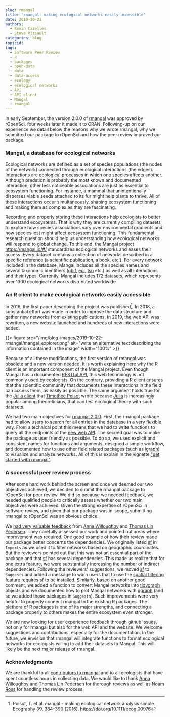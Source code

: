 ```yaml
---
slug: rmangal
title: 'rmangal: making ecological networks easily accessible'
date: 2019-10-21
authors:
  - Kevin Cazelles
  - Steve Vissault
categories: blog
topicid: 
tags:
  - Software Peer Review
  - R
  - packages
  - open-data
  - data
  - data-access
  - ecology
  - ecological networks
  - API
  - API client
  - Mangal
  - rmangal
---
```



In early September, the version 2.0.0 of [rmangal][rmangal] was approved by
rOpenSci, four weeks later it made it to CRAN. Following-up on our experience we
detail below the reasons why we wrote rmangal, why we submitted our package to
rOpenSci and how the peer review improved our package.



### Mangal, a database for ecological networks

Ecological networks are defined as a set of species populations (the nodes of
the network) connected through ecological interactions (the edges). Interactions
are ecological processes in which one species affects another. Although
predation is probably the most known and documented interaction, other less
noticeable associations are just as essential to ecosystem functioning. For
instance, a mammal that unintentionally disperses viable seeds attached to its
fur might help plants to thrive. All of these interactions occur simultaneously,
shaping ecosystem functioning and making them as complex as they are
fascinating.

Recording and properly storing these interactions help ecologists to better
understand ecosystems. That is why they are currently compiling datasets to
explore how species associations vary over environmental gradients and how
species lost might affect ecosystem functioning. This fundamental research
question should help us understanding how ecological networks will respond to
global change. To this end, the Mangal project <https://mangal.io/#/>
standardizes ecological networks and eases their access. Every dataset contains
a collection of networks described in a specific reference (a scientific
publication, a book, etc.). For every network included in the database, Mangal
includes all the species names and several taxonomic identifiers
([gbif](https://www.gbif.org/), [eol](https://eol.org/),
[tsn](https://www.itis.gov/) etc.) as well as all interactions and their types.
Currently, Mangal includes 172 datasets, which represents over 1300 ecological
networks distributed worldwide.



### An R client to make ecological networks easily accessible

In 2016, the first paper describing the project was published[^original_ref]. In
2018, a substantial effort was made in order to improve the data structure and
gather new networks from existing publications. In 2019, the web API was
rewritten, a new website launched and hundreds of new interactions were added.

{{< figure src="/img/blog-images/2019-10-22-rmangal/mangal_explorer.png"
 alt="write an alternative text describing the information contained in the image" width="100%" >}}

Because of all these modifications, the first version of rmangal was obsolete
and a new version needed. It is worth explaining here why the R client is an
important component of the Mangal project. Even though Mangal has a documented
[RESTful API](https://mangal.io/doc/api/), this web technology is not commonly
used by ecologists. On the contrary, providing a R client ensures that the
scientific community that documents these interactions in the field can access
them, as easily as possible. The same argument holds true for the [Julia
client](https://mangal.io/doc/jl/) that [Timothée Poisot](https://poisotlab.io/)
wrote because [Julia](https://julialang.org/) is increasingly popular among
theoreticians, that can test ecological theory with such datasets.

We had two main objectives for [rmangal 2.0.0][rmangal]. First, the rmangal
package had to allow users to search for all entries in the database in a very
flexible way. From a technical point this means that we had to write functions
to query all the endpoints of the [new web API][API]. The second goal was to
make the package as user friendly as possible. To do so, we used explicit and
consistent names for functions and arguments, designed a simple workflow, and
documented how to use other field related packages (such as [igraph][igraph]) to
visualize and analyze networks. All of this is explain in the vignette ["get
started with rmangal"](https://ropensci.github.io/rmangal/articles/rmangal.html).



### A successful peer review process

<!-- version to prerelease -->
After some hard work behind the screen and once we deemed our two objectives
achieved, we decided to submit the rmangal package to rOpenSci for peer review. We
did so because we needed feedback, we needed qualified people to critically
assess whether our two main objectives were achieved. Given the strong expertise
of rOpenSci in software review, and given that our package was in-scope,
submitting rmangal to rOpenSci was an obvious choice.

We [had very valuable
feedback](https://github.com/ropensci/software-review/issues/332) from [Anna
Willoughby][arw36] and [Thomas Lin Pedersen][thomasp85]. They carefully assessed
our work and pointed out areas where improvement was required. One good example
of how their review made our package better concerns the dependencies. We
originally listed [sf][sf] in `Imports` as we used it to filter networks based
on geographic coordinates. But the reviewers pointed out that this was not an
essential part of the package and that [sf][sf] has several dependencies. This  made us realize that for one extra feature, we were substantially
increasing the number of indirect dependencies. Following the reviewers'
suggestions, we moved [sf][sf] to `Suggests` and added a message to warn users
that to use the [spatial filtering
feature](https://ropensci.github.io/rmangal/articles/rmangal.html#geolocalize-mangal-networks-with-sf)
requires sf to be installed. Similarly, based on another good comment, we
added a function to convert Mangal networks into [tidygraph][tidygraph] objects
and we documented how to plot Mangal networks with [ggraph][ggraph] (and so we
added those packages in `Suggests`). Such improvements were very helpful to
properly connect rmangal to the existing R packages. The plethora of R packages
is one of its major strengths, and connecting a package properly to others makes
the entire ecosystem even stronger.

<!-- Future -->
We are now looking for user experience feedback through github issues, not only
for rmangal but also for the web API and the website. We welcome suggestions and
contributions, especially for the documentation. In the future, we envision that
rmangal will integrate functions to format ecological networks for ecologists
willing to add their datasets to Mangal. This will likely be the next major
release of rmangal.

### Acknowledgments

We are thankful to all [contributors to
rmangal](https://ropensci.github.io/rmangal/authors.html) and to all ecologists
that have spent countless hours in collecting data. We would like to thank [Anna
Willoughby][arw36] and [Thomas Lin Pedersen][thomasp85] for thorough reviews as
well as [Noam Ross](https://github.com/noamross) for handling the review
process.

[^original_ref]: Poisot, T. et al. mangal - making ecological network analysis simple. Ecography 39, 384–390 (2016). https://doi.org/10.1111/ecog.00976


[arw36]: https://github.com/arw36
[thomasp85]: https://github.com/thomasp85
[igraph]: https://igraph.org/r/
[tidygraph]: https://tidygraph.data-imaginist.com/
[ggraph]:https://ggraph.data-imaginist.com/
[rmangal]: https://ropensci.github.io/rmangal/
[API]: https://mangal.io/doc/api/
[sf]: https://cran.r-project.org/web/packages/sf/index.html
